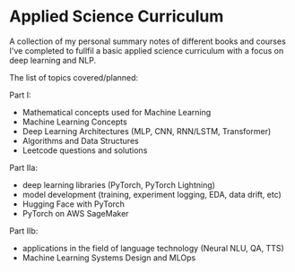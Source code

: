 # Applied Science Curriculum
A collection of my personal summary notes of different books and courses I've completed to fullfil a basic applied science curriculum with a focus on deep learning and NLP.

The list of topics covered/planned:

Part I:
- Mathematical concepts used for Machine Learning 
- Machine Learning Concepts
- Deep Learning Architectures (MLP, CNN, RNN/LSTM, Transformer)
- Algorithms and Data Structures
- Leetcode questions and solutions

Part IIa:
- deep learning libraries (PyTorch, PyTorch Lightning) 
- model development (training, experiment logging, EDA, data drift, etc)
- Hugging Face with PyTorch
- PyTorch on AWS SageMaker

Part IIb:
- applications in the field of language technology (Neural NLU, QA, TTS)
- Machine Learning Systems Design and MLOps

